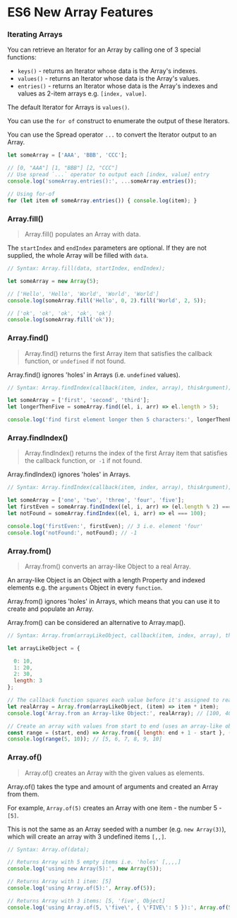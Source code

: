 # ES6 New Array Features


### Iterating Arrays

You can retrieve an Iterator for an Array by calling one of 3 special functions:

- `keys()` - returns an Iterator whose data is the Array's indexes.
- `values()` - returns an Iterator whose data is the Array's values.
- `entries()` - returns an Iterator whose data is the Array's indexes and values as 2-item arrays e.g. `[index, value]`.

The default Iterator for Arrays is `values()`.

You can use the `for of` construct to enumerate the output of these Iterators.

You can use the Spread operator `...` to convert the Iterator output to an Array.

```js
let someArray = ['AAA', 'BBB', 'CCC'];

// [0, "AAA"] [1, "BBB"] [2, "CCC"]
// Use spread `...` operator to output each [index, value] entry
console.log('someArray.entries():', ...someArray.entries());

// Using for-of
for (let item of someArray.entries()) { console.log(item); }
```


### Array.fill()

> Array.fill() populates an Array with data.

The `startIndex` and `endIndex` parameters are optional. If they are not supplied, the whole Array will be filled with `data`.

```js
// Syntax: Array.fill(data, startIndex, endIndex);

let someArray = new Array(5);

// ['Hello', 'Hello', 'World', 'World', 'World']
console.log(someArray.fill('Hello', 0, 2).fill('World', 2, 5));

// ['ok', 'ok', 'ok', 'ok', 'ok']
console.log(someArray.fill('ok'));
```


### Array.find()

> Array.find() returns the first Array item that satisfies the callback function, or `undefined` if not found.

Array.find() ignores 'holes' in Arrays  (i.e. `undefined` values).

```js
// Syntax: Array.findIndex(callback(item, index, array), thisArgument);

let someArray = ['first', 'second', 'third'];
let longerThenFive = someArray.find((el, i, arr) => el.length > 5);

console.log('find first element longer then 5 characters:', longerThenFive); // 'second'
```


### Array.findIndex()

> Array.findIndex() returns the index of the first Array item that satisfies the callback function, or` -1` if not found.

Array.findIndex() ignores 'holes' in Arrays.

```js
// Syntax: Array.findIndex(callback(item, index, array), thisArgument);

let someArray = ['one', 'two', 'three', 'four', 'five'];
let firstEven = someArray.findIndex((el, i, arr) => (el.length % 2) === 0);
let notFound = someArray.findIndex((el, i, arr) => el === 100);

console.log('firstEven:', firstEven); // 3 i.e. element 'four'
console.log('notFound:', notFound); // -1
```

### Array.from()

> Array.from() converts an array-like Object to a real Array.

An array-like Object is an Object with a length Property and indexed elements e.g. the `arguments` Object in every `function`.

Array.from() ignores 'holes' in Arrays, which means that you can use it to create and populate an Array.

Array.from() can be considered an alternative to Array.map().

```js
// Syntax: Array.from(arrayLikeObject, callback(item, index, array), thisArgument);

let arrayLikeObject = {

  0: 10,
  1: 20,
  2: 30,
  length: 3
};

// The callback function squares each value before it's assigned to realArray
let realArray = Array.from(arrayLikeObject, (item) => item * item);
console.log('Array.from an Array-like Object:', realArray); // [100, 400, 900]

// Create an array with values from start to end (uses an array-like object as a 'seed')
const range = (start, end) => Array.from({ length: end + 1 - start }, (v, k) => start + k);
console.log(range(5, 10)); // [5, 6, 7, 8, 9, 10]
```


### Array.of()

> Array.of() creates an Array with the given values as elements.

Array.of() takes the type and amount of arguments and created an Array from them.

For example, `Array.of(5)` creates an Array with one item  - the number 5 - `[5]`.

This is not the same as an Array seeded with a number (e.g. `new Array(3)`), which will create an array with 3 undefined items `[,,]`.

```js
// Syntax: Array.of(data);

// Returns Array with 5 empty items i.e. 'holes' [,,,,]
console.log('using new Array(5):', new Array(5));

// Returns Array with 1 item: [5]
console.log('using Array.of(5):', Array.of(5));

// Returns Array with 3 items: [5, 'five', Object]
console.log('using Array.of(5, \'five\', { \'FIVE\': 5 }):', Array.of(5, 'five', { 'FIVE': 5 }));
```
